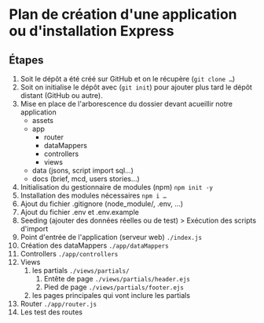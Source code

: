 # Plan de création d'une application ou d'installation Express

## Étapes

1. Soit le dépôt a été créé sur GitHub et on le récupère (`git clone …`)
2. Soit on initialise le dépôt avec (`git init`) pour ajouter plus tard le dépôt distant (GitHub ou autre).
3. Mise en place de l'arborescence du dossier devant acueillir notre application
    - assets
    - app
      - router
      - dataMappers
      - controllers
      - views
    - data (jsons, script import sql…)
    - docs (brief, mcd, users stories…)
4. Initialisation du gestionnaire de modules (npm) `npm init -y`
5. Installation des modules nécessaires `npm i …`
6. Ajout du fichier .gitignore (node_module/, .env, …)
7. Ajout du fichier .env et .env.example
8. Seeding (ajouter des données réelles ou de test) > Exécution des scripts d'import
9. Point d'entrée de l'application (serveur web) `./index.js`
10. Création des dataMappers `./app/dataMappers`
11. Controllers `./app/controllers`
12. Views
    1. les partials `./views/partials/`
        1. Entête de page `./views/partials/header.ejs`
        2. Pied de page `./views/partials/footer.ejs`
    2. les pages principales qui vont inclure les partials
13. Router `./app/router.js`
14. Les test des routes
